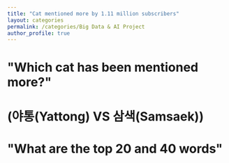 ```yaml
---
title: "Cat mentioned more by 1.11 million subscribers"
layout: categories
permalink: /categories/Big Data & AI Project
author_profile: true
---
```


# "Which cat has been mentioned more?"
# (야통(Yattong) VS 삼색(Samsaek))

# "What are the top 20 and 40 words"
